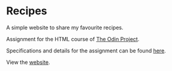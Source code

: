 # Recipes

A simple website to share my favourite recipes.

Assignment for the HTML course of <a href="https://www.theodinproject.com/" target="_blank" rel="nofollow">The Odin Project</a>.

Specifications and details for the assignment can be found <a href="https://www.theodinproject.com/lessons/foundations-recipes" target="_blank" rel="nofollow">here</a>.

View the <a href="https://aleksandar-code.github.io/recipes/index.html" target="_blank" rel="nofollow">website</a>.
